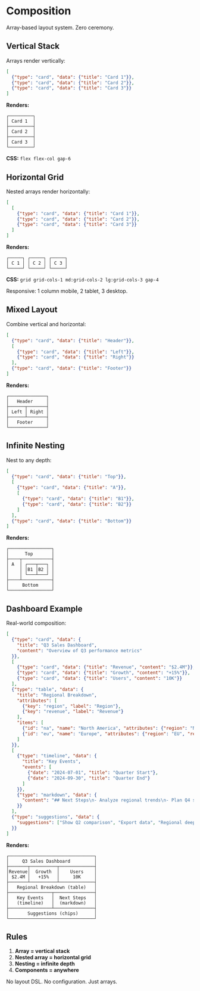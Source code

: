 # Composition

Array-based layout system. Zero ceremony.

## Vertical Stack

Arrays render vertically:

```json
[
  {"type": "card", "data": {"title": "Card 1"}},
  {"type": "card", "data": {"title": "Card 2"}},
  {"type": "card", "data": {"title": "Card 3"}}
]
```

**Renders:**
```
┌─────────┐
│ Card 1  │
├─────────┤
│ Card 2  │
├─────────┤
│ Card 3  │
└─────────┘
```

**CSS:** `flex flex-col gap-6`

## Horizontal Grid

Nested arrays render horizontally:

```json
[
  [
    {"type": "card", "data": {"title": "Card 1"}},
    {"type": "card", "data": {"title": "Card 2"}},
    {"type": "card", "data": {"title": "Card 3"}}
  ]
]
```

**Renders:**
```
┌─────┐ ┌─────┐ ┌─────┐
│ C 1 │ │ C 2 │ │ C 3 │
└─────┘ └─────┘ └─────┘
```

**CSS:** `grid grid-cols-1 md:grid-cols-2 lg:grid-cols-3 gap-4`

Responsive: 1 column mobile, 2 tablet, 3 desktop.

## Mixed Layout

Combine vertical and horizontal:

```json
[
  {"type": "card", "data": {"title": "Header"}},
  [
    {"type": "card", "data": {"title": "Left"}},
    {"type": "card", "data": {"title": "Right"}}
  ],
  {"type": "card", "data": {"title": "Footer"}}
]
```

**Renders:**
```
┌──────────────┐
│   Header     │
├──────┬───────┤
│ Left │ Right │
├──────┴───────┤
│   Footer     │
└──────────────┘
```

## Infinite Nesting

Nest to any depth:

```json
[
  {"type": "card", "data": {"title": "Top"}},
  [
    {"type": "card", "data": {"title": "A"}},
    [
      {"type": "card", "data": {"title": "B1"}},
      {"type": "card", "data": {"title": "B2"}}
    ]
  ],
  {"type": "card", "data": {"title": "Bottom"}}
]
```

**Renders:**
```
┌────────────────┐
│      Top       │
├────┬───────────┤
│ A  │ ┌───┬───┐ │
│    │ │B1 │B2 │ │
│    │ └───┴───┘ │
├────┴───────────┤
│     Bottom     │
└────────────────┘
```

## Dashboard Example

Real-world composition:

```json
[
  {"type": "card", "data": {
    "title": "Q3 Sales Dashboard",
    "content": "Overview of Q3 performance metrics"
  }},
  [
    {"type": "card", "data": {"title": "Revenue", "content": "$2.4M"}},
    {"type": "card", "data": {"title": "Growth", "content": "+15%"}},
    {"type": "card", "data": {"title": "Users", "content": "10K"}}
  ],
  {"type": "table", "data": {
    "title": "Regional Breakdown",
    "attributes": [
      {"key": "region", "label": "Region"},
      {"key": "revenue", "label": "Revenue"}
    ],
    "items": [
      {"id": "na", "name": "North America", "attributes": {"region": "NA", "revenue": "$1.2M"}},
      {"id": "eu", "name": "Europe", "attributes": {"region": "EU", "revenue": "$800K"}}
    ]
  }},
  [
    {"type": "timeline", "data": {
      "title": "Key Events",
      "events": [
        {"date": "2024-07-01", "title": "Quarter Start"},
        {"date": "2024-09-30", "title": "Quarter End"}
      ]
    }},
    {"type": "markdown", "data": {
      "content": "## Next Steps\n- Analyze regional trends\n- Plan Q4 strategy"
    }}
  ],
  {"type": "suggestions", "data": {
    "suggestions": ["Show Q2 comparison", "Export data", "Regional deep dive"]
  }}
]
```

**Renders:**
```
┌────────────────────────────────┐
│     Q3 Sales Dashboard         │
├───────┬──────────┬─────────────┤
│Revenue│  Growth  │    Users    │
│ $2.4M │   +15%   │     10K     │
├───────┴──────────┴─────────────┤
│   Regional Breakdown (table)   │
├────────────────┬───────────────┤
│   Key Events   │  Next Steps   │
│   (timeline)   │  (markdown)   │
├────────────────┴───────────────┤
│       Suggestions (chips)      │
└────────────────────────────────┘
```

## Rules

1. **Array = vertical stack**
2. **Nested array = horizontal grid**
3. **Nesting = infinite depth**
4. **Components = anywhere**

No layout DSL. No configuration. Just arrays.